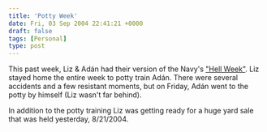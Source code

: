 ```yaml
---
title: 'Potty Week'
date: Fri, 03 Sep 2004 22:41:21 +0000
draft: false
tags: [Personal]
type: post
---
```


This past week, Liz & Adán had their version of the Navy's ["Hell Week"](http://science.howstuffworks.com/navy-seal7.htm). Liz stayed home the entire week to potty train Adán. There were several accidents and a few resistant moments, but on Friday, Adán went to the potty by himself (Liz wasn't far behind).

In addition to the potty training Liz was getting ready for a huge yard sale that was held yesterday, 8/21/2004.